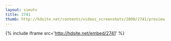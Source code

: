 ```yaml
---
layout: sieutv
title: 2741
thumb: http://hdsite.net/contents/videos_screenshots/2000/2741/preview_360p.mp4.jpg
---
```

{% include iframe src='http://hdsite.net/embed/2741' %}
 
